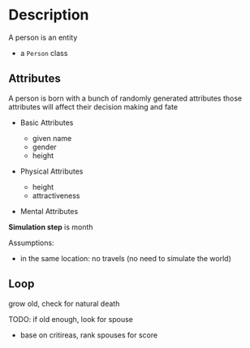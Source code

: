# Description

A person is an entity
- a `Person` class

## Attributes

A person is born with a bunch of randomly generated attributes
those attributes will affect their decision making and fate

- Basic Attributes
  - given name
  - gender
  - height

- Physical Attributes
    - height
    - attractiveness
  

- Mental Attributes

**Simulation step** is month

Assumptions:
- in the same location: no travels (no need to simulate the world)

## Loop

grow old, check for natural death

TODO: if old enough, look for spouse
- base on critireas, rank spouses for score

